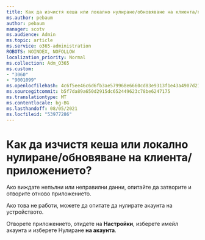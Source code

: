 ```yaml
---
title: Как да изчистя кеша или локално нулиране/обновяване на клиента/приложението?
ms.author: pebaum
author: pebaum
manager: scotv
ms.audience: Admin
ms.topic: article
ms.service: o365-administration
ROBOTS: NOINDEX, NOFOLLOW
localization_priority: Normal
ms.collection: Adm_O365
ms.custom:
- "3060"
- "9001099"
ms.openlocfilehash: 4c6f5ee46c6d6fb3ae579968e6660cd83e9313f1e43a4907d212a39f6eee9b6c
ms.sourcegitcommit: b5f7da89a650d2915dc652449623c78be6247175
ms.translationtype: MT
ms.contentlocale: bg-BG
ms.lasthandoff: 08/05/2021
ms.locfileid: "53977286"
---
```

# <a name="how-do-i-clear-the-cache-or-locally-resetrefresh-the-clientapp"></a>Как да изчистя кеша или локално нулиране/обновяване на клиента/приложението?

Ако виждате непълни или неправилни данни, опитайте да затворите и отворите отново приложението.  

Ако това не работи, можете да опитате да нулирате акаунта на устройството.
 
Отворете приложението, отидете на **Настройки**, изберете имейл акаунта и изберете Нулиране **на акаунта**.